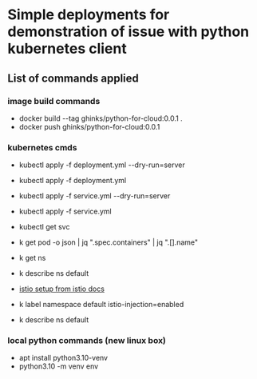 # Simple deployments for demonstration of issue with python kubernetes client 

## List of commands applied 
### image build commands
- docker build --tag ghinks/python-for-cloud:0.0.1 .
- docker push ghinks/python-for-cloud:0.0.1

### kubernetes cmds
- kubectl apply -f deployment.yml --dry-run=server
- kubectl apply -f deployment.yml
- kubectl apply -f service.yml --dry-run=server
- kubectl apply -f service.yml
- kubectl get svc
- k get pod <pod-name> -o json | jq ".spec.containers" | jq ".[].name"

- k get ns
- k describe ns default
- [istio setup from istio docs](https://istio.io/latest/docs/setup/getting-started/)
- k label namespace default istio-injection=enabled
- k describe ns default

### local python commands (new linux box)
- apt install python3.10-venv
- python3.10 -m venv env
